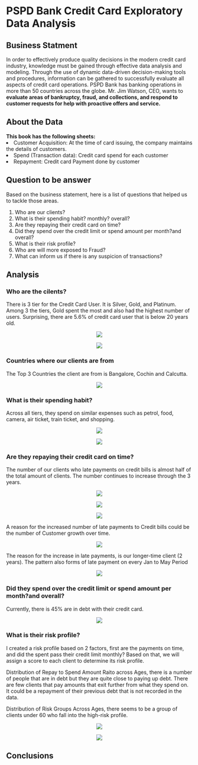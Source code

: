 <h1>PSPD Bank Credit Card Exploratory Data Analysis </h1> 

<h2>Business Statment</h2>
In order to effectively produce quality decisions in the modern credit card industry, knowledge
must be gained through effective data analysis and modeling. Through the use of dynamic data-driven decision-making tools and procedures, information can be gathered to successfully evaluate all aspects of credit card operations. PSPD Bank has banking operations in more than 50 countries across the globe. Mr. Jim Watson, CEO, wants to <b>evaluate areas of bankruptcy, fraud, and collections, and respond to customer requests for help with proactive offers and service.</b>

<h2>About the Data</h2>
<b>This book has the following sheets:</b>
  <li>Customer Acquisition: At the time of card issuing, the company maintains the details of customers.</li>
  <li>Spend (Transaction data): Credit card spend for each customer</li>
  <li>Repayment: Credit card Payment done by customer</li>

<h2>Question to be answer</h2>
Based on the business statement, here is a list of questions that helped us to tackle those areas.

<ol>
<li> Who are our clients? </li>
<li> What is their spending habit? monthly? overall? </li>
<li> Are they repaying their credit card on time?</li>
<li> Did they spend over the credit limit or spend amount per month?and overall?</li>
<li> What is their risk profile? </li>
<li> Who are will more exposed to Fraud? </li>
<li> What can inform us if there is any suspicion of transactions?</li>
</ol>

<h2>Analysis</h2>
<h3>Who are the cilents?</h3>
<p>There is 3 tier for the Credit Card User. It is Silver, Gold, and Platinum. Among 3 the tiers, Gold spent the most and also had the highest number of users. Surprising, there are 5.6% of credit card user that is below 20 years old.</p>
 
<p align="center">
  <img src="https://github.com/laysiong/Data-Analysis-Projects/assets/65546211/bb6a0d8a-6bd3-445a-a0fb-d507bc3b8337">
</p>

<p align="center">
  <img src="https://github.com/laysiong/Data-Analysis-Projects/assets/65546211/ad34315a-64a5-47dd-85c7-2b9bbb4cfdba">
</p>


<h3>Countries where our clients are from</h3>
<p>The Top 3 Countries the client are from is Bangalore, Cochin and Calcutta.</p>

<p align="center">
  <img src="https://github.com/laysiong/Data-Analysis-Projects/assets/65546211/4de9e33d-04f4-4f6e-992a-337bd617c45a">  
</p>

<h3>What is their spending habit? </h3>
<p>Across all tiers, they spend on similar expenses such as  petrol, food, camera, air ticket, train ticket, and shopping. </p>

<p align="center">
  <img src="https://github.com/laysiong/Data-Analysis-Projects/assets/65546211/ee319557-c8ce-48c9-8b42-e248a97b346f">
</p>
<p align="center">
  <img src="https://github.com/laysiong/Data-Analysis-Projects/assets/65546211/3db902a9-b5d7-40f5-9097-d043b91cb84e">
</p>

<!---![image](https://github.com/laysiong/Data-Analysis-Projects/assets/65546211/41083519-6e79-4500-9852-9fd2cda6e970)--->


<h3> Are they repaying their credit card on time?</h3>
<p>The number of our clients who late payments on credit bills is almost half of the total amount of clients. The number continues to increase through the 3 years. </p>

<!--- Pie Chart of % of Clients repaid on time monthly--->
<p align="center">
  <img src="https://github.com/laysiong/Data-Analysis-Projects/assets/65546211/d8b12207-cd5a-44aa-970a-56a30c1b8688">
</p>

<p align="center">
  <img src="https://github.com/laysiong/Data-Analysis-Projects/assets/65546211/248ae11a-c181-4fd5-8abf-45221ae1595f">
</p>

<p align="center">
  <img src="https://github.com/laysiong/Data-Analysis-Projects/assets/65546211/b02f0ab2-82c6-4039-946a-06b1491cb46f">
</p>

<p>A reason for the increased number of late payments to Credit bills could be the number of Customer growth over time.</p>

<p align="center">
  <img src="https://github.com/laysiong/Data-Analysis-Projects/assets/65546211/c315361b-3d62-4159-bc5e-6b72a0885ed9">
</p>

<p>The reason for the increase in late payments, is our longer-time client (2 years). The pattern also forms of late payment on every Jan to May Period</p>

<p align="center">
  <img src="https://github.com/laysiong/Data-Analysis-Projects/assets/65546211/31aada88-9bbf-4d6e-9128-673192fd1fb99">
</p>


<h3>Did they spend over the credit limit or spend amount per month?and overall?</h3>
<p> Currently, there is 45% are in debt with their credit card.</p>

<p align="center">
  <img src="https://github.com/laysiong/Data-Analysis-Projects/assets/65546211/b54a3645-d549-4909-83a7-adc6dc579bc3">
</p>

<h3> What is their risk profile? </h3>
<p> I created a risk profile based on 2 factors, first are the payments on time, and did the spent pass their credit limit monthly? Based on that, we will assign a score to each client to determine its risk profile. 

Distribution of Repay to Spend Amount Raito across Ages, there is a number of people that are in debt but they are quite close to paying up debt. There are few clients that pay amounts that exit further from what they spend on. It could be a repayment of their previous debt that is not recorded in the data. 

Distribution of Risk Groups Across Ages, there seems to be a group of clients under 60 who fall into the high-risk profile. 
</p>

<p align="center">
  <img src="https://github.com/laysiong/Data-Analysis-Projects/assets/65546211/75efc4cd-bcab-4311-a97b-65618e06d581">
</p>

<p align="center">
  <!---<img src="https://github.com/laysiong/Data-Analysis-Projects/assets/65546211/5770bde9-2aac-4321-adbf-9dccc2224c0b">--->
  <img src="https://github.com/laysiong/Data-Analysis-Projects/assets/65546211/67950f43-af72-4c4c-a197-818bc38aefe0">
</p>

<h2>Conclusions</h2>




